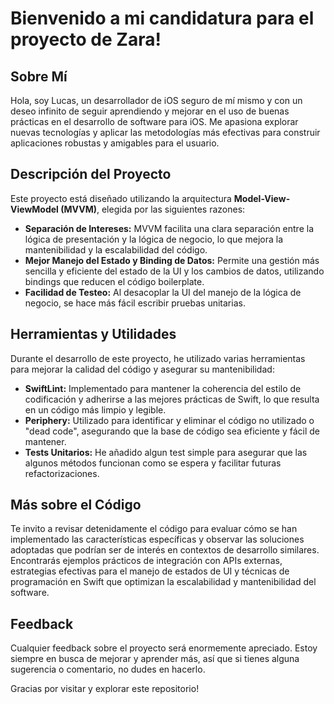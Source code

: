 # Bienvenido a mi candidatura para el proyecto de Zara!

## Sobre Mí

Hola, soy Lucas, un desarrollador de iOS seguro de mí mismo y con un deseo infinito de seguir aprendiendo y mejorar en el uso de buenas prácticas en el desarrollo de software para iOS. Me apasiona explorar nuevas tecnologías y aplicar las metodologías más efectivas para construir aplicaciones robustas y amigables para el usuario.

## Descripción del Proyecto

Este proyecto está diseñado utilizando la arquitectura **Model-View-ViewModel (MVVM)**, elegida por las siguientes razones:

- **Separación de Intereses:** MVVM facilita una clara separación entre la lógica de presentación y la lógica de negocio, lo que mejora la mantenibilidad y la escalabilidad del código.
- **Mejor Manejo del Estado y Binding de Datos:** Permite una gestión más sencilla y eficiente del estado de la UI y los cambios de datos, utilizando bindings que reducen el código boilerplate.
- **Facilidad de Testeo:** Al desacoplar la UI del manejo de la lógica de negocio, se hace más fácil escribir pruebas unitarias.

## Herramientas y Utilidades

Durante el desarrollo de este proyecto, he utilizado varias herramientas para mejorar la calidad del código y asegurar su mantenibilidad:

- **SwiftLint:** Implementado para mantener la coherencia del estilo de codificación y adherirse a las mejores prácticas de Swift, lo que resulta en un código más limpio y legible.
- **Periphery:** Utilizado para identificar y eliminar el código no utilizado o "dead code", asegurando que la base de código sea eficiente y fácil de mantener.
- **Tests Unitarios:** He añadido algun test simple para asegurar que las algunos métodos funcionan como se espera y facilitar futuras refactorizaciones.

## Más sobre el Código

Te invito a revisar detenidamente el código para evaluar cómo se han implementado las características específicas y observar las soluciones adoptadas que podrían ser de interés en contextos de desarrollo similares. Encontrarás ejemplos prácticos de integración con APIs externas, estrategias efectivas para el manejo de estados de UI y técnicas de programación en Swift que optimizan la escalabilidad y mantenibilidad del software.


## Feedback

Cualquier feedback sobre el proyecto será enormemente apreciado. Estoy siempre en busca de mejorar y aprender más, así que si tienes alguna sugerencia o comentario, no dudes en hacerlo.

Gracias por visitar y explorar este repositorio!

